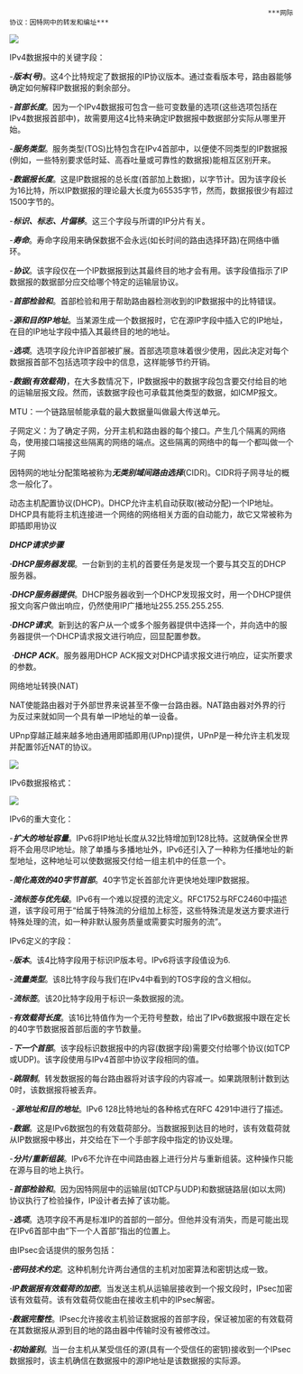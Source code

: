 																	***网际协议：因特网中的转发和编址***
																	
																	

![](D:\typora\page\LiSanShuXue\JiSuanJiWangLuo\img\IPv4.jpg)

IPv4数据报中的关键字段：

​	-***版本(号)***。这4个比特规定了数据报的IP协议版本。通过查看版本号，路由器能够确定如何解释IP数据报的剩余部分。

​	-***首部长度***。因为一个IPv4数据报可包含一些可变数量的选项(这些选项包括在IPv4数据报首部中)，故需要用这4比特来确定IP数据报中数据部分实际从哪里开始。

​	-***服务类型***。服务类型(TOS)比特包含在IPv4首部中，以便使不同类型的IP数据报(例如，一些特别要求低时延、高吞吐量或可靠性的数据报)能相互区别开来。

​	-***数据报长度***。这是IP数据报的总长度(首部加上数据)，以字节计。因为该字段长为16比特，所以IP数据报的理论最大长度为65535字节，然而，数据报很少有超过1500字节的。

​	-***标识、标志、片偏移***。这三个字段与所谓的IP分片有关。

​	-***寿命***。寿命字段用来确保数据不会永远(如长时间的路由选择环路)在网络中循环。

​	-***协议***。该字段仅在一个IP数据报到达其最终目的地才会有用。该字段值指示了IP数据报的数据部分应交给哪个特定的运输层协议。

​	-***首部检验和***。首部检验和用于帮助路由器检测收到的IP数据报中的比特错误。

​	-***源和目的IP地址***。当某源生成一个数据报时，它在源IP字段中插入它的IP地址，在目的IP地址字段中插入其最终目的地的地址。

​	-***选项***。选项字段允许IP首部被扩展。首部选项意味着很少使用，因此决定对每个数据报首部不包括选项字段中的信息，这样能够节约开销。

​	-***数据(有效载荷)***，在大多数情况下，IP数据报中的数据字段包含要交付给目的地的运输层报文段。然而，该数据字段也可承载其他类型的数据，如ICMP报文。



MTU：一个链路层帧能承载的最大数据量叫做最大传送单元。



子网定义：为了确定子网，分开主机和路由器的每个接口。产生几个隔离的网络岛，使用接口端接这些隔离的网络的端点。这些隔离的网络中的每一个都叫做一个子网



因特网的地址分配策略被称为***无类别域间路由选择***(CIDR)。CIDR将子网寻址的概念一般化了。



动态主机配置协议(DHCP)。DHCP允许主机自动获取(被动分配)一个IP地址。DHCP具有能将主机连接进一个网络的网络相关方面的自动能力，故它又常被称为即插即用协议

***DHCP请求步骤***

​	***·DHCP服务器发现***。一台新到的主机的首要任务是发现一个要与其交互的DHCP服务器。

​	***·DHCP服务器提供***。DHCP服务器收到一个DHCP发现报文时，用一个DHCP提供报文向客户做出响应，仍然使用IP广播地址255.255.255.255.

​	***·DHCP请求***。新到达的客户从一个或多个服务器提供中选择一个，并向选中的服务器提供一个DHCP请求报文进行响应，回显配置参数。

​	***·DHCP ACK***。服务器用DHCP ACK报文对DHCP请求报文进行响应，证实所要求的参数。

网络地址转换(NAT)

NAT使能路由器对于外部世界来说甚至不像一台路由器。NAT路由器对外界的行为反过来就如同一个具有单一IP地址的单一设备。

UPnp穿越正越来越多地由通用即插即用(UPnp)提供，UPnP是一种允许主机发现并配置邻近NAT的协议。

![](D:\typora\page\LiSanShuXue\JiSuanJiWangLuo\img\ICMP.jpg)

IPv6数据报格式：

![](D:\typora\page\LiSanShuXue\JiSuanJiWangLuo\img\IPv6.jpg)

IPv6的重大变化：

​	-***扩大的地址容量***。IPv6将IP地址长度从32比特增加到128比特。这就确保全世界将不会用尽IP地址。除了单播与多播地址外，IPv6还引入了一种称为任播地址的新型地址，这种地址可以使数据报交付给一组主机中的任意一个。

​	-***简化高效的40字节首部***。40字节定长首部允许更快地处理IP数据报。

​	-***流标签与优先级***。IPv6有一个难以捉摸的流定义。RFC1752与RFC2460中描述道，该字段可用于“给属于特殊流的分组加上标签，这些特殊流是发送方要求进行特殊处理的流，如一种非默认服务质量或需要实时服务的流”。

IPv6定义的字段：

​	-***版本***。该4比特字段用于标识IP版本号。IPv6将该字段值设为6.

​	-***流量类型***。该8比特字段与我们在IPv4中看到的TOS字段的含义相似。

​	-***流标签***。该20比特字段用于标识一条数据报的流。

​	-***有效载荷长度***。该16比特值作为一个无符号整数，给出了IPv6数据报中跟在定长的40字节数据报首部后面的字节数量。

​	-***下一个首部***。该字段标识数据报中的内容(数据字段)需要交付给哪个协议(如TCP或UDP)。该字段使用与IPv4首部中协议字段相同的值。

​	-***跳限制***。转发数据报的每台路由器将对该字段的内容减一。如果跳限制计数到达0时，该数据报将被丢弃。

​	-***源地址和目的地址***。IPv6 128比特地址的各种格式在RFC 4291中进行了描述。

​	-***数据***。这是IPv6数据包的有效载荷部分。当数据报到达目的地时，该有效载荷就从IP数据报中移出，并交给在下一个手部字段中指定的协议处理。

​	-***分片/重新组装***。IPv6不允许在中间路由器上进行分片与重新组装。这种操作只能在源与目的地上执行。

​	-***首部检验和***。因为因特网层中的运输层(如TCP与UDP)和数据链路层(如以太网)协议执行了检验操作，IP设计者去掉了该功能。

​	-***选项***。选项字段不再是标准IP的首部的一部分。但他并没有消失，而是可能出现在IPv6首部中由“下一个人首部”指出的位置上。

由IPsec会话提供的服务包括：

​	***·密码技术约定***。这种机制允许两台通信的主机对加密算法和密钥达成一致。

​	***·IP数据报有效载荷的加密***。当发送主机从运输层接收到一个报文段时，IPsec加密该有效载荷。该有效载荷仅能由在接收主机中的IPsec解密。

​	***·数据完整性***。IPsec允许接收主机验证数据报的首部字段，保证被加密的有效载荷在其数据报从源到目的地的路由器中传输时没有被修改过。

​	***·初始鉴别***。当一台主机从某受信任的源(具有一个受信任的密钥)接收到一个IPsec数据报时，该主机确信在数据报中的源IP地址是该数据报的实际源。